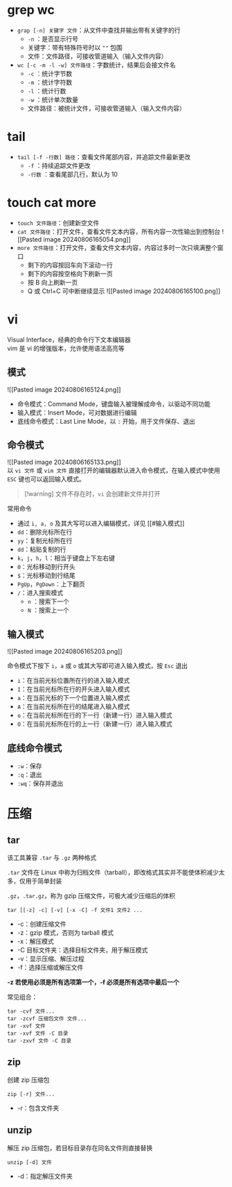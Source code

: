 # grep wc

* `grap [-n] 关键字 文件`：从文件中查找并输出带有关键字的行
    *  `-n` ：是否显示行号
    * 关键字：带有特殊符号时以 `""`  包围
    * 文件：文件路径，可接收管道输入（输入文件内容）
* `wc [-c -m -l -w] 文件路径`：字数统计，结果后会接文件名
    *  `-c` ：统计字节数
    *  `-m` ：统计字符数
    *  `-l` ：统计行数
    *  `-w` ：统计单次数量
    * 文件路径：被统计文件，可接收管道输入（输入文件内容）
# tail

* `tail [-f -行数] 路径`：查看文件尾部内容，并追踪文件最新更改
    *  `-f` ：持续追踪文件更改
    *  `-行数` ：查看尾部几行，默认为 10
# touch cat more

* `touch 文件路径`：创建新空文件
* `cat 文件路径`：打开文件，查看文件文本内容，所有内容一次性输出到控制台
  ![[Pasted image 20240806165054.png]]
* `more 文件路径`：打开文件，查看文件文本内容，内容过多时一次只填满整个窗口
    * 剩下的内容按回车向下滚动一行
    * 剩下的内容按空格向下刷新一页
    * 按 B 向上刷新一页
    * Q 或 Ctrl+C 可中断继续显示
    ![[Pasted image 20240806165100.png]]
# vi

Visual Interface，经典的命令行下文本编辑器  
vim 是 vi 的增强版本，允许使用语法高亮等
## 模式

![[Pasted image 20240806165124.png]]

* 命令模式：Command Mode，键盘输入被理解成命令，以驱动不同功能
* 输入模式：Insert Mode，可对数据进行编辑
* 底线命令模式：Last Line Mode，以 `:` 开始，用于文件保存、退出
## 命令模式

![[Pasted image 20240806165133.png]]  
以 `vi 文件` 或 `vim 文件` 直接打开的编辑器默认进入命令模式，在输入模式中使用 `ESC` 键也可以返回输入模式。

> [!warning] 文件不存在时，`vi`  会创建新文件并打开

常用命令
* 通过 `i, a, o` 及其大写可以进入编辑模式，详见 [[#输入模式]]
* `dd`：删除光标所在行
* `yy`：复制光标所在行
* `dd`：粘贴复制的行
* `k`，`j`，`h`，`l`：相当于键盘上下左右键
* `0`：光标移动到行开头
* `$`：光标移动到行结尾
* `PgUp`，`PgDown`：上下翻页
* `/`：进入搜索模式
    *  `n` ：搜索下一个
    *  `N` ：搜索上一个
## 输入模式

![[Pasted image 20240806165203.png]]

命令模式下按下 `i`，`a` 或 `o` 或其大写即可进入输入模式，按 `Esc` 退出
* `i`：在当前光标位置所在行的进入输入模式
* `I`：在当前光标所在行的开头进入输入模式
* `a`：在当前光标的下一个位置进入输入模式
* `A`：在当前光标所在行的结尾进入输入模式
* `o`：在当前光标所在行的下一行（新建一行）进入输入模式
* `O`：在当前光标所在行的上一行（新建一行）进入输入模式
## 底线命令模式

* `:w`：保存
* `:q`：退出
* `:wq`：保存并退出
# 压缩
## tar

该工具兼容 `.tar` 与 `.gz` 两种格式

`.tar` 文件在 Linux 中称为归档文件（tarball），即改格式其实并不能使体积减少太多，仅用于简单封装

`.gz`，`.tar.gz`，称为 gzip 压缩文件，可极大减少压缩后的体积

```shell
tar [[-z] -c] [-v] [-x -C] -f 文件1 文件2 ...
```

* -c：创建压缩文件
* -z：gzip 模式，否则为 tarball 模式
* -x：解压模式
* -C 目标文件夹：选择目标文件夹，用于解压模式
* -v：显示压缩、解压过程
* -f：选择压缩或解压文件

 **-z 若使用必须是所有选项第一个，-f 必须是所有选项中最后一个**

常见组合：

```shell
tar -cvf 文件...
tar -zcvf 压缩包文件 文件...
tar -xvf 文件
tar -xvf 文件 -C 目录
tar -zxvf 文件 -C 目录
```
## zip

创建 zip 压缩包

```shell
zip [-r] 文件...
```

* -r：包含文件夹
## unzip

解压 zip 压缩包，若目标目录存在同名文件则直接替换

```shell
unzip [-d] 文件
```

* -d：指定解压文件夹
